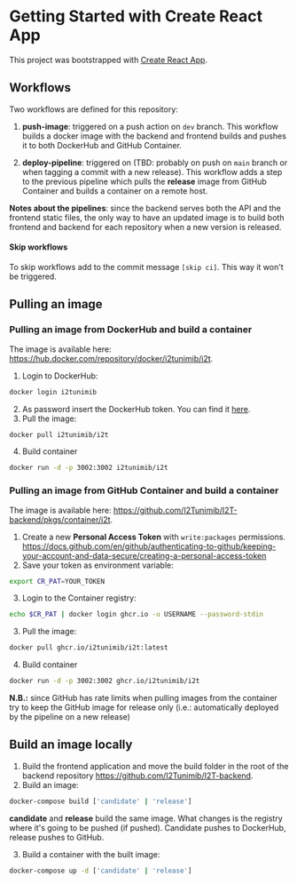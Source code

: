 # Getting Started with Create React App

This project was bootstrapped with [Create React App](https://github.com/facebook/create-react-app).

## Workflows
Two workflows are defined for this repository:

1. **push-image**: triggered on a push action on `dev` branch. This workflow builds a docker image with the backend and frontend builds and pushes it to both DockerHub and GitHub Container.

2. **deploy-pipeline**: triggered on (TBD: probably on push on `main` branch or when tagging a commit with a new release). This workflow adds a step to the previous pipeline which pulls the **release** image from GitHub Container and builds a container on a remote host.

**Notes about the pipelines**: since the backend serves both the API and the frontend static files, the only way to have an updated image is to build both frontend and backend for each repository when a new version is released.

#### Skip workflows
To skip workflows add to the commit message `[skip ci]`. This way it won't be triggered.

## Pulling an image

### Pulling an image from DockerHub and build a container
The image is available here: https://hub.docker.com/repository/docker/i2tunimib/i2t.

1. Login to DockerHub:
```bash
docker login i2tunimib
```
2. As password insert the DockerHub token. You can find it [here](https://drive.google.com/file/d/1i5OQcZP-MeiwKtVomkBrBoqmOD2Q6ETX/view?usp=sharing).
3. Pull the image:
```bash
docker pull i2tunimib/i2t
```
4. Build container
```bash
docker run -d -p 3002:3002 i2tunimib/i2t
```

### Pulling an image from GitHub Container and build a container
The image is available here: https://github.com/I2Tunimib/I2T-backend/pkgs/container/i2t.

1. Create a new **Personal Access Token** with `write:packages` permissions. https://docs.github.com/en/github/authenticating-to-github/keeping-your-account-and-data-secure/creating-a-personal-access-token
2. Save your token as environment variable:
```bash
export CR_PAT=YOUR_TOKEN
```
3. Login to the Container registry:
```bash
echo $CR_PAT | docker login ghcr.io -u USERNAME --password-stdin
```
3. Pull the image:
```bash
docker pull ghcr.io/i2tunimib/i2t:latest
```
4. Build container
```bash
docker run -d -p 3002:3002 ghcr.io/i2tunimib/i2t
```

**N.B.:** since GitHub has rate limits when pulling images from the container try to keep the GitHub image for release only (i.e.: automatically deployed by the pipeline on a new release)

## Build an image locally

1. Build the frontend application and move the build folder in the root of the backend repository https://github.com/I2Tunimib/I2T-backend.
2. Build an image:
```bash
docker-compose build ['candidate' | 'release']
``` 
**candidate** and **release** build the same image. What changes is the registry where it's going to be pushed (if pushed). Candidate pushes to DockerHub, release pushes to GitHub.

3. Build a container with the built image:
```bash
docker-compose up -d ['candidate' | 'release']
```